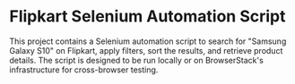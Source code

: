# Flipkart Selenium Automation Script 

This project contains a Selenium automation script to search for "Samsung Galaxy S10" on Flipkart, apply filters, sort the results, and retrieve product details. The script is designed to be run locally or on BrowserStack's infrastructure for cross-browser testing. 

